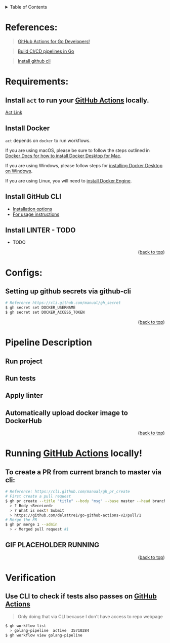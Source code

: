 <!-- TABLE OF CONTENTS -->
<details>
<summary>Table of Contents</summary>
  <ol>
    <li><a href="#references">References</a></li>
    <li><a href="#requirements">Requirements</a></li>
    <li><a href="#configs">Configs</a></li>
    <li><a href="#pipeline">Pipeline</a></li>
    <li><a href="#running-github-actions-locally">Running Locally</a></li>
    <li><a href="#verification">Verification</a></li>
  </ol>
</details>

<!-- REFERENCES -->
# References:
> [GitHub Actions for Go Developers!](https://www.youtube.com/watch?v=KVrL_UHJ7kQ)

> [Build CI/CD pipelines in Go](https://dev.to/gopher/build-ci-cd-pipelines-in-go-with-github-actions-and-dockers-1ko7)

> [Install github cli](https://github.com/cli/cli)

<!-- REQUIREMENTS -->
# Requirements:
## Install `act` to run your [GitHub Actions](https://developer.github.com/actions/) locally. 
[Act Link](https://github.com/nektos/act)

## Install Docker

`act` depends on `docker` to run workflows.

If you are using macOS, please be sure to follow the steps outlined in [Docker Docs for how to install Docker Desktop for Mac](https://docs.docker.com/docker-for-mac/install/).

If you are using Windows, please follow steps for [installing Docker Desktop on Windows](https://docs.docker.com/docker-for-windows/install/).

If you are using Linux, you will need to [install Docker Engine](https://docs.docker.com/engine/install/).

## Install GitHub CLI 
- [Installation options](https://github.com/cli/cli/blob/trunk/README.md#installation)
- [For usage instructions](https://cli.github.com/manual/)

## Install LINTER - TODO

- TODO


<p align="right">(<a href="#readme-top">back to top</a>)</p>

<!-- CONFIGS -->
# Configs:

## Setting up github secrets via github-cli
``` bash
# Reference https://cli.github.com/manual/gh_secret
$ gh secret set DOCKER_USERNAME
$ gh secret set DOCKER_ACCESS_TOKEN
```

<p align="right">(<a href="#readme-top">back to top</a>)</p>

<!-- PIPELINE DESCRIPTION -->
# Pipeline Description

## Run project
## Run tests
## Apply linter 
## Automatically upload docker image to DockerHub




<p align="right">(<a href="#readme-top">back to top</a>)</p>

<!-- RUNNING LOCALLY -->
# Running [GitHub Actions](https://developer.github.com/actions/) locally!

## To create a PR from current branch to master via cli:
``` bash
# Reference: https://cli.github.com/manual/gh_pr_create
# First create a pull request
$ gh pr create --title "title" --body "msg" --base master --head branch-to-merge
  > ? Body <Received>
  > ? What is next? Submit
  > https://github.com/delattre1/go-github-actions-v2/pull/1 
# Merge the PR
$ gh pr merge 1 --admin
  > ✓ Merged pull request #1
```

## GIF PLACEHOLDER RUNNING




<p align="right">(<a href="#readme-top">back to top</a>)</p>

<!-- VERIFICATION -->
# Verification
## Use CLI to check if tests also passes on [GitHub Actions](https://developer.github.com/actions/)
> Only doing that via CLI because I don't have access to repo webpage
``` bash
$ gh workflow list
  > golang-pipeline  active  35710284
$ gh workflow view golang-pipeline
```

